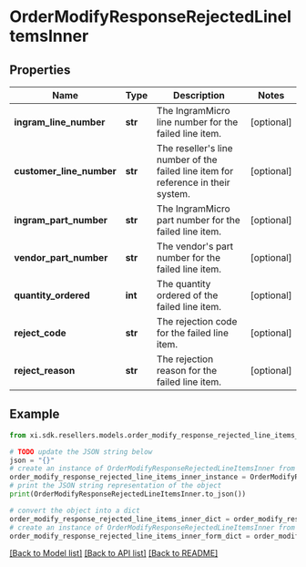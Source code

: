# OrderModifyResponseRejectedLineItemsInner


## Properties

Name | Type | Description | Notes
------------ | ------------- | ------------- | -------------
**ingram_line_number** | **str** | The IngramMicro line number for the failed line item. | [optional] 
**customer_line_number** | **str** | The reseller&#39;s line number of the failed line item for reference in their system. | [optional] 
**ingram_part_number** | **str** | The IngramMicro part number for the failed line item. | [optional] 
**vendor_part_number** | **str** | The vendor&#39;s part number for the failed line item. | [optional] 
**quantity_ordered** | **int** | The quantity ordered of the failed line item. | [optional] 
**reject_code** | **str** | The rejection code for the failed line item. | [optional] 
**reject_reason** | **str** | The rejection reason for the failed line item. | [optional] 

## Example

```python
from xi.sdk.resellers.models.order_modify_response_rejected_line_items_inner import OrderModifyResponseRejectedLineItemsInner

# TODO update the JSON string below
json = "{}"
# create an instance of OrderModifyResponseRejectedLineItemsInner from a JSON string
order_modify_response_rejected_line_items_inner_instance = OrderModifyResponseRejectedLineItemsInner.from_json(json)
# print the JSON string representation of the object
print(OrderModifyResponseRejectedLineItemsInner.to_json())

# convert the object into a dict
order_modify_response_rejected_line_items_inner_dict = order_modify_response_rejected_line_items_inner_instance.to_dict()
# create an instance of OrderModifyResponseRejectedLineItemsInner from a dict
order_modify_response_rejected_line_items_inner_form_dict = order_modify_response_rejected_line_items_inner.from_dict(order_modify_response_rejected_line_items_inner_dict)
```
[[Back to Model list]](../README.md#documentation-for-models) [[Back to API list]](../README.md#documentation-for-api-endpoints) [[Back to README]](../README.md)



